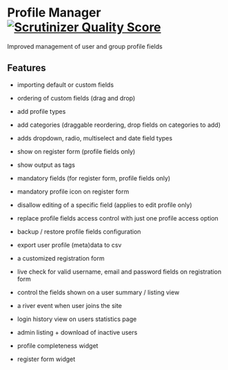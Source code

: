 Profile Manager [![Scrutinizer Quality Score](https://scrutinizer-ci.com/g/ColdTrick/profile_manager/badges/quality-score.png?s=f793cb23030a6d48aee98de8ddaf2a34d5a2ef3c)](https://scrutinizer-ci.com/g/ColdTrick/profile_manager/)
===============

Improved management of user and group profile fields

Features
-----------

- importing default or custom fields
- ordering of custom fields (drag and drop)
- add profile types
- add categories (draggable reordering, drop fields on categories to add)
- adds dropdown, radio, multiselect and date field types
- show on register form (profile fields only)
- show output as tags
- mandatory fields (for register form, profile fields only)
- mandatory profile icon on register form
- disallow editing of a specific field (applies to edit profile only)
- replace profile fields access control with just one profile access option
- backup / restore profile fields configuration
- export user profile (meta)data to csv
- a customized registration form
- live check for valid username, email and password fields on registration form
- control the fields shown on a user summary / listing view
- a river event when user joins the site
- login history view on users statistics page
- admin listing + download of inactive users

- profile completeness widget
- register form widget
